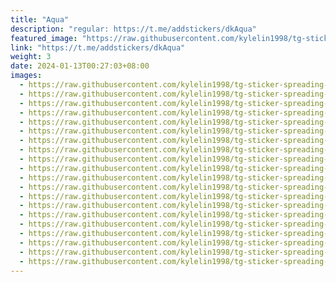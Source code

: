 ```yaml
---
title: "Aqua"
description: "regular: https://t.me/addstickers/dkAqua"
featured_image: "https://raw.githubusercontent.com/kylelin1998/tg-sticker-spreading-worldwide-images/main/img/71626fe8-0c59-4395-a029-a66801095dec.jpg"
link: "https://t.me/addstickers/dkAqua"
weight: 3
date: 2024-01-13T00:27:03+08:00
images:
  - https://raw.githubusercontent.com/kylelin1998/tg-sticker-spreading-worldwide-images/main/img/71626fe8-0c59-4395-a029-a66801095dec.jpg
  - https://raw.githubusercontent.com/kylelin1998/tg-sticker-spreading-worldwide-images/main/img/03473d53-42f8-4b33-acad-64c44cc7b587.jpg
  - https://raw.githubusercontent.com/kylelin1998/tg-sticker-spreading-worldwide-images/main/img/fd726f22-d3a5-442f-9601-b0e5dfbe2557.jpg
  - https://raw.githubusercontent.com/kylelin1998/tg-sticker-spreading-worldwide-images/main/img/2d0a34db-485c-43a2-8236-04f2c47513e6.jpg
  - https://raw.githubusercontent.com/kylelin1998/tg-sticker-spreading-worldwide-images/main/img/b3559e7f-5c72-471d-a3c1-9d2bc944c2f5.jpg
  - https://raw.githubusercontent.com/kylelin1998/tg-sticker-spreading-worldwide-images/main/img/9e2fb0ad-3183-4b3f-8e0e-2a31dbdc1101.jpg
  - https://raw.githubusercontent.com/kylelin1998/tg-sticker-spreading-worldwide-images/main/img/0b3610e3-74c0-4315-a401-4ab1e78b388b.jpg
  - https://raw.githubusercontent.com/kylelin1998/tg-sticker-spreading-worldwide-images/main/img/6399330c-1722-496e-a93b-805bee917a7e.jpg
  - https://raw.githubusercontent.com/kylelin1998/tg-sticker-spreading-worldwide-images/main/img/772077b8-5a4f-44dd-a300-6fdd3b46590c.jpg
  - https://raw.githubusercontent.com/kylelin1998/tg-sticker-spreading-worldwide-images/main/img/e2c03979-e565-484d-b388-02099ab5c7eb.jpg
  - https://raw.githubusercontent.com/kylelin1998/tg-sticker-spreading-worldwide-images/main/img/c73f962c-b468-4a1f-a26e-5a2eef9aae05.jpg
  - https://raw.githubusercontent.com/kylelin1998/tg-sticker-spreading-worldwide-images/main/img/a61d320d-65d0-44e6-a0a9-4950676f6d28.jpg
  - https://raw.githubusercontent.com/kylelin1998/tg-sticker-spreading-worldwide-images/main/img/d95a2841-f88f-474c-ba49-07bb556905b8.jpg
  - https://raw.githubusercontent.com/kylelin1998/tg-sticker-spreading-worldwide-images/main/img/d270b556-72fa-43dc-9555-0d7e563c3b25.jpg
  - https://raw.githubusercontent.com/kylelin1998/tg-sticker-spreading-worldwide-images/main/img/f487220c-f3ce-4f97-aade-54cf0320cbf0.jpg
  - https://raw.githubusercontent.com/kylelin1998/tg-sticker-spreading-worldwide-images/main/img/92bdf33c-843a-4264-8f9c-150f6abfce2f.jpg
  - https://raw.githubusercontent.com/kylelin1998/tg-sticker-spreading-worldwide-images/main/img/13700835-86d4-4b03-8e35-54bdd4acc229.jpg
  - https://raw.githubusercontent.com/kylelin1998/tg-sticker-spreading-worldwide-images/main/img/4579c39f-3990-48c1-ab7c-f2464db9beb2.jpg
  - https://raw.githubusercontent.com/kylelin1998/tg-sticker-spreading-worldwide-images/main/img/528c5456-e124-4989-b22f-4621a9df8f2a.jpg
  - https://raw.githubusercontent.com/kylelin1998/tg-sticker-spreading-worldwide-images/main/img/340d0ddd-6093-46c8-a2af-b6286d330fcd.jpg
---
```

